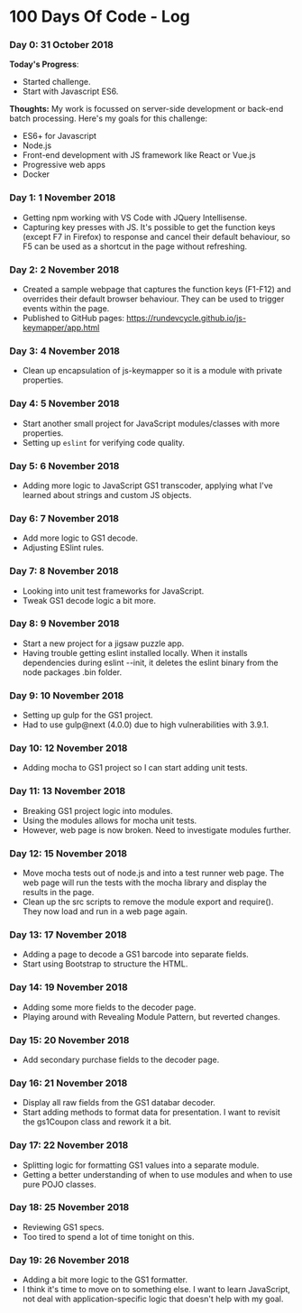 # 100 Days Of Code - Log

### Day 0: 31 October 2018

**Today's Progress**: 
  - Started challenge.
  - Start with Javascript ES6.

**Thoughts:** 
My work is focussed on server-side development or back-end batch processing.  Here's my goals for this challenge:
  - ES6+ for Javascript
  - Node.js
  - Front-end development with JS framework like React or Vue.js
  - Progressive web apps
  - Docker

### Day 1: 1 November 2018
  - Getting npm working with VS Code with JQuery Intellisense.
  - Capturing key presses with JS.  It's possible to get the function keys (except F7 in Firefox) to response and cancel their default behaviour, so F5 can be used as a shortcut in the page without refreshing.

### Day 2: 2 November 2018
  - Created a sample webpage that captures the function keys (F1-F12) and overrides their default browser behaviour.  They can be used to trigger events within the page.
  - Published to GitHub pages: https://rundevcycle.github.io/js-keymapper/app.html

### Day 3: 4 November 2018
  - Clean up encapsulation of js-keymapper so it is a module with private properties.

### Day 4: 5 November 2018
  - Start another small project for JavaScript modules/classes with more properties.  
  - Setting up `eslint` for verifying code quality.

### Day 5: 6 November 2018
  - Adding more logic to JavaScript GS1 transcoder, applying what I've learned about strings and custom JS objects.

### Day 6: 7 November 2018
  - Add more logic to GS1 decode. 
  - Adjusting ESlint rules.

### Day 7: 8 November 2018
  - Looking into unit test frameworks for JavaScript.
  - Tweak GS1 decode logic a bit more.

### Day 8: 9 November 2018
  - Start a new project for a jigsaw puzzle app.
  - Having trouble getting eslint installed locally.  When it installs dependencies during eslint --init, 
    it deletes the eslint binary from the node packages .bin folder.

### Day 9: 10 November 2018
  - Setting up gulp for the GS1 project.  
  - Had to use gulp@next (4.0.0) due to high vulnerabilities with 3.9.1.

### Day 10: 12 November 2018
  - Adding mocha to GS1 project so I can start adding unit tests.
  
### Day 11: 13 November 2018
  - Breaking GS1 project logic into modules.  
  - Using the modules allows for mocha unit tests.
  - However, web page is now broken.  Need to investigate modules further.

### Day 12: 15 November 2018
  - Move mocha tests out of node.js and into a test runner web page.  The web page will run the tests
    with the mocha library and display the results in the page.
  - Clean up the src scripts to remove the module export and require().  They now load and run in a web page again.

### Day 13: 17 November 2018
  - Adding a page to decode a GS1 barcode into separate fields.
  - Start using Bootstrap to structure the HTML.

### Day 14: 19 November 2018
  - Adding some more fields to the decoder page.
  - Playing around with Revealing Module Pattern, but reverted changes.

### Day 15: 20 November 2018
  - Add secondary purchase fields to the decoder page.

### Day 16: 21 November 2018
  - Display all raw fields from the GS1 databar decoder.
  - Start adding methods to format data for presentation.  I want to revisit the gs1Coupon class and rework it a bit.
  
### Day 17: 22 November 2018
  - Splitting logic for formatting GS1 values into a separate module.
  - Getting a better understanding of when to use modules and when to use pure POJO classes.

### Day 18: 25 November 2018
  - Reviewing GS1 specs.
  - Too tired to spend a lot of time tonight on this.

### Day 19: 26 November 2018
  - Adding a bit more logic to the GS1 formatter.
  - I think it's time to move on to something else.  I want to learn JavaScript, not deal with application-specific logic that doesn't help with my goal.

